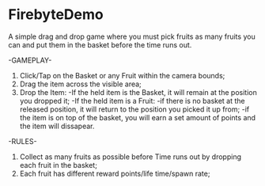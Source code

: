 # FirebyteDemo
A simple drag and drop game where you must pick fruits as many fruits you can and put them in the basket before the time runs out.

-GAMEPLAY-

1) Click/Tap on the Basket or any Fruit within the camera bounds;
2) Drag the item across the visible area;
3) Drop the Item:
   -If the held item is the Basket, it will remain at the position you dropped it;
   -If the held item is a Fruit: 
                   -if there is no basket at the released position, it will return to the position you picked it up from;
                   -if the item is on top of the basket, you will earn a set amount of points and the item will dissapear.
   
-RULES-
1) Collect as many fruits as possible before Time runs out by dropping each fruit in the basket;
2) Each fruit has different reward points/life time/spawn rate;
